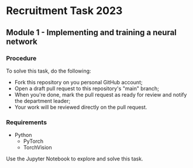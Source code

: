 # Recruitment Task 2023

## Module 1 - Implementing and training a neural network

### Procedure

To solve this task, do the following:
- Fork this repository on you personal GitHub account;
- Open a draft pull request to this repository's "main" branch;
- When you're done, mark the pull request as ready for review and notify the department leader;
- Your work will be reviewed directly on the pull request.

### Requirements

- Python
    - PyTorch
    - TorchVision

Use the Jupyter Notebook to explore and solve this task.
